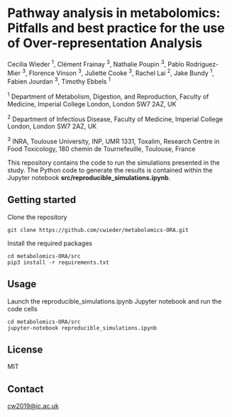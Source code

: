 # Pathway analysis in metabolomics: Pitfalls and best practice for the use of Over-representation Analysis

Cecilia Wieder <sup>1</sup>, Clément Frainay <sup>3</sup>, Nathalie Poupin <sup>3</sup>, Pablo Rodríguez-Mier <sup>3</sup>,
Florence Vinson <sup>3</sup>, Juliette Cooke <sup>3</sup>, Rachel Lai <sup>2</sup>, Jake Bundy <sup>1</sup>, Fabien Jourdan <sup>3</sup>, Timothy Ebbels <sup>1</sup>

<sup>1</sup> Department of Metabolism, Digestion, and Reproduction, Faculty of Medicine, Imperial College London, London SW7 2AZ, UK

<sup>2</sup> Department of Infectious Disease, Faculty of Medicine, Imperial College London, London SW7 2AZ, UK

<sup>3</sup> INRA, Toulouse University, INP, UMR 1331, Toxalim, Research Centre in Food Toxicology, 180 chemin de Tournefeuille, Toulouse, France


This repository contains the code to run the simulations presented in the study. The Python code to generate the results 
is contained within the Jupyter notebook **src/reproducible_simulations.ipynb**.

<h2>Getting started</h2>
Clone the repository

```
git clone https://github.com/cwieder/metabolomics-ORA.git
```

Install the required packages

```
cd metabolomics-ORA/src
pip3 install -r requirements.txt
```

<h2>Usage</h2>
Launch the reproducible_simulations.ipynb Jupyter notebook and run the code cells

```
cd metabolomics-ORA/src
jupyter-notebook reproducible_simulations.ipynb
```

<h2>License</h2>
MIT

<h2>Contact</h2>
<a href="mailto:cw2019@ic.ac.uk">cw2019@ic.ac.uk</a>